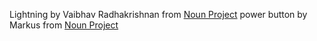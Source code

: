 Lightning by Vaibhav Radhakrishnan from <a href="https://thenounproject.com/browse/icons/term/lightning/" target="_blank" title="Lightning Icons">Noun Project</a>
power button by Markus from <a href="https://thenounproject.com/browse/icons/term/power-button/" target="_blank" title="power button Icons">Noun Project</a>